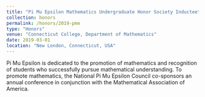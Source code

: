 ```yaml
---
title: "Pi Mu Epsilon Mathematics Undergraduate Honor Society Inductee"
collection: honors
permalink: /honors/2019-pme
type: "Honors"
venue: "Connecticut College, Department of Mathematics"
date: 2019-03-01
location: "New London, Connecticut, USA"
---
```


Pi Mu Epsilon is dedicated to the promotion of mathematics and recognition of students who successfully pursue mathematical understanding. To promote mathematics, the National Pi Mu Epsilon Council co-sponsors an annual conference in conjunction with the Mathematical Association of America.